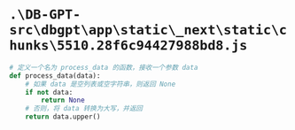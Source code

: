 # `.\DB-GPT-src\dbgpt\app\static\_next\static\chunks\5510.28f6c94427988bd8.js`

```py
# 定义一个名为 process_data 的函数，接收一个参数 data
def process_data(data):
    # 如果 data 是空列表或空字符串，则返回 None
    if not data:
        return None
    # 否则，将 data 转换为大写，并返回
    return data.upper()
```
